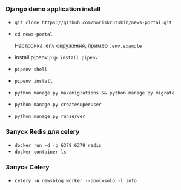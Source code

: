 ### Django demo application install
- `git clone https://github.com/boriskrutskih/news-portal.git`
- `cd news-portal`

   Настройка .env окружения, пример  `.env.example`
-  install pipenv `pip install pipenv`
- `pipenv shell`
- `pipenv install`
- `python manage.py makemigrations && python manage.py migrate`
- `python manage.py createsuperuser`
- `python manage.py runserver`


### Запуск Redis для celery
- `docker run -d -p 6379:6379 redis`
- `docker container ls`


### Запуск Celery
- `celery -A newsblog worker --pool=solo -l info`
